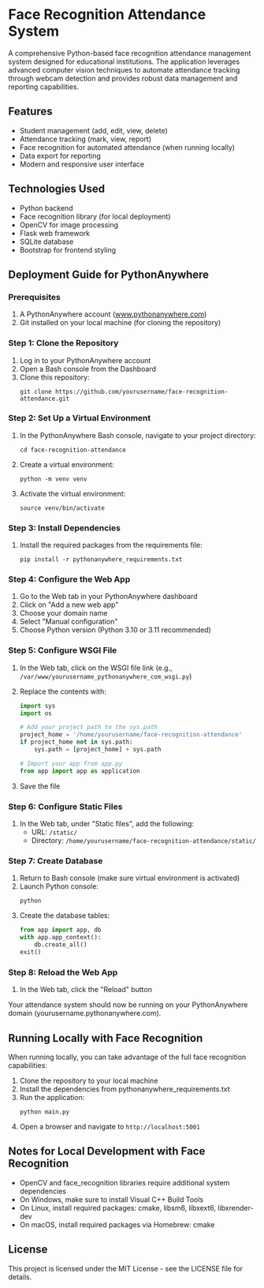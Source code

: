 # Face Recognition Attendance System

A comprehensive Python-based face recognition attendance management system designed for educational institutions. The application leverages advanced computer vision techniques to automate attendance tracking through webcam detection and provides robust data management and reporting capabilities.

## Features

- Student management (add, edit, view, delete)
- Attendance tracking (mark, view, report)
- Face recognition for automated attendance (when running locally)
- Data export for reporting
- Modern and responsive user interface

## Technologies Used

- Python backend
- Face recognition library (for local deployment)
- OpenCV for image processing
- Flask web framework
- SQLite database
- Bootstrap for frontend styling

## Deployment Guide for PythonAnywhere

### Prerequisites

1. A PythonAnywhere account (www.pythonanywhere.com)
2. Git installed on your local machine (for cloning the repository)

### Step 1: Clone the Repository

1. Log in to your PythonAnywhere account
2. Open a Bash console from the Dashboard
3. Clone this repository:
   ```
   git clone https://github.com/yourusername/face-recognition-attendance.git
   ```

### Step 2: Set Up a Virtual Environment

1. In the PythonAnywhere Bash console, navigate to your project directory:
   ```
   cd face-recognition-attendance
   ```

2. Create a virtual environment:
   ```
   python -m venv venv
   ```

3. Activate the virtual environment:
   ```
   source venv/bin/activate
   ```

### Step 3: Install Dependencies

1. Install the required packages from the requirements file:
   ```
   pip install -r pythonanywhere_requirements.txt
   ```

### Step 4: Configure the Web App

1. Go to the Web tab in your PythonAnywhere dashboard
2. Click on "Add a new web app"
3. Choose your domain name
4. Select "Manual configuration"
5. Choose Python version (Python 3.10 or 3.11 recommended)

### Step 5: Configure WSGI File

1. In the Web tab, click on the WSGI file link (e.g., `/var/www/yourusername_pythonanywhere_com_wsgi.py`)
2. Replace the contents with:
   ```python
   import sys
   import os

   # Add your project path to the sys.path
   project_home = '/home/yourusername/face-recognition-attendance'
   if project_home not in sys.path:
       sys.path = [project_home] + sys.path

   # Import your app from app.py
   from app import app as application
   ```

3. Save the file

### Step 6: Configure Static Files

1. In the Web tab, under "Static files", add the following:
   - URL: `/static/`
   - Directory: `/home/yourusername/face-recognition-attendance/static/`

### Step 7: Create Database

1. Return to Bash console (make sure virtual environment is activated)
2. Launch Python console:
   ```
   python
   ```
3. Create the database tables:
   ```python
   from app import app, db
   with app.app_context():
       db.create_all()
   exit()
   ```

### Step 8: Reload the Web App

1. In the Web tab, click the "Reload" button

Your attendance system should now be running on your PythonAnywhere domain (yourusername.pythonanywhere.com).

## Running Locally with Face Recognition

When running locally, you can take advantage of the full face recognition capabilities:

1. Clone the repository to your local machine
2. Install the dependencies from pythonanywhere_requirements.txt
3. Run the application:
   ```
   python main.py
   ```
4. Open a browser and navigate to `http://localhost:5001`

## Notes for Local Development with Face Recognition

- OpenCV and face_recognition libraries require additional system dependencies
- On Windows, make sure to install Visual C++ Build Tools
- On Linux, install required packages: cmake, libsm6, libxext6, libxrender-dev
- On macOS, install required packages via Homebrew: cmake

## License

This project is licensed under the MIT License - see the LICENSE file for details.
